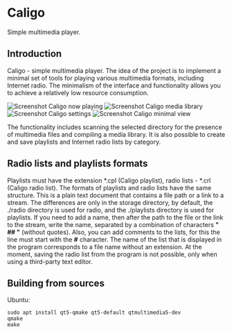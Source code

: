 <!--
SPDX-License-Identifier: LGPL-3.0-or-later
-->

# Caligo
Simple multimedia player.

## Introduction
Caligo - simple multimedia player. The idea of the project is to implement a minimal set of tools for playing various multimedia formats, including Internet radio. The minimalism of the interface and functionality allows you to achieve a relatively low resource consumption.

![Screenshot Caligo now playing](https://i.ibb.co/bWn66T1/1-en.png)
![Screenshot Caligo media library](https://i.ibb.co/yh5v1SK/2-en.png)
![Screenshot Caligo settings](https://i.ibb.co/zGfXY8P/3-en.png)
![Screenshot Caligo minimal view](https://i.ibb.co/k1S2rxq/4-en.png)

The functionality includes scanning the selected directory for the presence of multimedia files and compiling a media library. It is also possible to create and save playlists and Internet radio lists by category.

## Radio lists and playlists formats
Playlists must have the extension *.cpl (Caligo playlist), radio lists - *.crl (Caligo radio list).
The formats of playlists and radio lists have the same structure. This is a plain text document that contains a file path or a link to a stream. The differences are only in the storage directory, by default, the ./radio directory is used for radio, and the ./playlists directory is used for playlists. If you need to add a name, then after the path to the file or the link to the stream, write the name, separated by a combination of characters <b>" ## "</b> (without quotes). Also, you can add comments to the lists, for this the line must start with the <b>#</b> character. The name of the list that is displayed in the program corresponds to a file name without an extension. At the moment, saving the radio list from the program is not possible, only when using a third-party text editor.

## Building from sources
Ubuntu:
```
sudo apt install qt5-qmake qt5-default qtmultimedia5-dev
qmake
make
```
